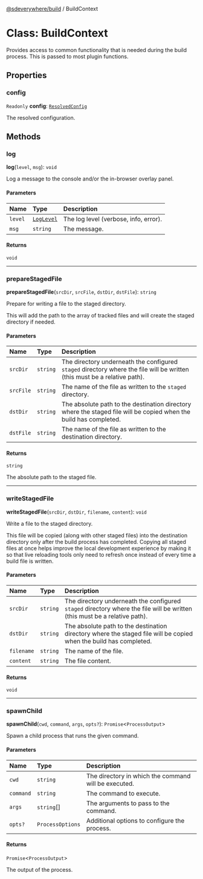 [@sdeverywhere/build](../index.md) / BuildContext

# Class: BuildContext

Provides access to common functionality that is needed during the build process.
This is passed to most plugin functions.

## Properties

### config

 `Readonly` **config**: [`ResolvedConfig`](../interfaces/ResolvedConfig.md)

The resolved configuration.

## Methods

### log

**log**(`level`, `msg`): `void`

Log a message to the console and/or the in-browser overlay panel.

#### Parameters

| Name | Type | Description |
| :------ | :------ | :------ |
| `level` | [`LogLevel`](../types/LogLevel.md) | The log level (verbose, info, error). |
| `msg` | `string` | The message. |

#### Returns

`void`

___

### prepareStagedFile

**prepareStagedFile**(`srcDir`, `srcFile`, `dstDir`, `dstFile`): `string`

Prepare for writing a file to the staged directory.

This will add the path to the array of tracked files and will create the
staged directory if needed.

#### Parameters

| Name | Type | Description |
| :------ | :------ | :------ |
| `srcDir` | `string` | The directory underneath the configured `staged` directory where the file will be written (this must be a relative path). |
| `srcFile` | `string` | The name of the file as written to the `staged` directory. |
| `dstDir` | `string` | The absolute path to the destination directory where the staged file will be copied when the build has completed. |
| `dstFile` | `string` | The name of the file as written to the destination directory. |

#### Returns

`string`

The absolute path to the staged file.

___

### writeStagedFile

**writeStagedFile**(`srcDir`, `dstDir`, `filename`, `content`): `void`

Write a file to the staged directory.

This file will be copied (along with other staged files) into the destination
directory only after the build process has completed.  Copying all staged files
at once helps improve the local development experience by making it so that
live reloading tools only need to refresh once instead of every time a build
file is written.

#### Parameters

| Name | Type | Description |
| :------ | :------ | :------ |
| `srcDir` | `string` | The directory underneath the configured `staged` directory where the file will be written (this must be a relative path). |
| `dstDir` | `string` | The absolute path to the destination directory where the staged file will be copied when the build has completed. |
| `filename` | `string` | The name of the file. |
| `content` | `string` | The file content. |

#### Returns

`void`

___

### spawnChild

**spawnChild**(`cwd`, `command`, `args`, `opts?`): `Promise`<`ProcessOutput`\>

Spawn a child process that runs the given command.

#### Parameters

| Name | Type | Description |
| :------ | :------ | :------ |
| `cwd` | `string` | The directory in which the command will be executed. |
| `command` | `string` | The command to execute. |
| `args` | `string`[] | The arguments to pass to the command. |
| `opts?` | `ProcessOptions` | Additional options to configure the process. |

#### Returns

`Promise`<`ProcessOutput`\>

The output of the process.
